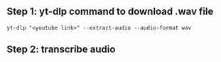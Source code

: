 ## Step 1: yt-dlp command to download .wav file
```
yt-dlp "<youtube link>" --extract-audio --audio-format wav
```

## Step 2: transcribe audio